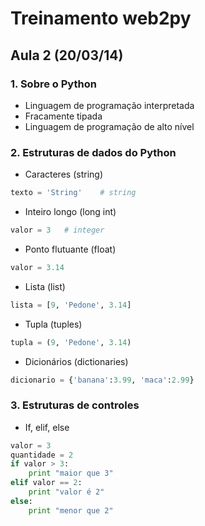 # Treinamento web2py

## Aula 2 (20/03/14)

### 1. Sobre o Python

- Linguagem de programação interpretada
- Fracamente tipada
- Linguagem de programação de alto nível

###	2. Estruturas de dados do Python

-	Caracteres (string)

``` python
texto = 'String'	# string
```

-	Inteiro longo (long int)

``` python
valor = 3	# integer
```

-	Ponto flutuante (float)

``` python
valor = 3.14
```

-	Lista (list)

``` python
lista = [9, 'Pedone', 3.14]
```

-	Tupla (tuples)

``` python
tupla = (9, 'Pedone', 3.14)
```

-	Dicionários (dictionaries)

``` python
dicionario = {'banana':3.99, 'maca':2.99}
```

### 3. Estruturas de controles

- If, elif, else

``` python
valor = 3
quantidade = 2
if valor > 3:
	print "maior que 3"
elif valor == 2:
	print "valor é 2"
else:
	print "menor que 2"
```
